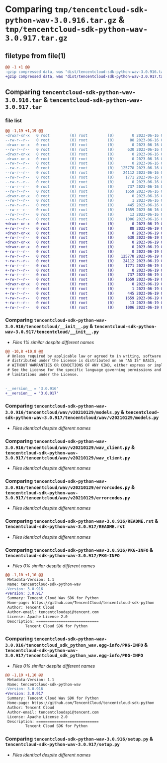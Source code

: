 # Comparing `tmp/tencentcloud-sdk-python-wav-3.0.916.tar.gz` & `tmp/tencentcloud-sdk-python-wav-3.0.917.tar.gz`

## filetype from file(1)

```diff
@@ -1 +1 @@
-gzip compressed data, was "dist/tencentcloud-sdk-python-wav-3.0.916.tar", last modified: Fri Jun 16 00:45:45 2023, max compression
+gzip compressed data, was "dist/tencentcloud-sdk-python-wav-3.0.917.tar", last modified: Mon Jun 19 00:37:53 2023, max compression
```

## Comparing `tencentcloud-sdk-python-wav-3.0.916.tar` & `tencentcloud-sdk-python-wav-3.0.917.tar`

### file list

```diff
@@ -1,19 +1,19 @@
-drwxr-xr-x   0 root         (0) root         (0)        0 2023-06-16 00:45:45.000000 tencentcloud-sdk-python-wav-3.0.916/
--rw-r--r--   0 root         (0) root         (0)       88 2023-06-16 00:45:45.000000 tencentcloud-sdk-python-wav-3.0.916/setup.cfg
-drwxr-xr-x   0 root         (0) root         (0)        0 2023-06-16 00:45:45.000000 tencentcloud-sdk-python-wav-3.0.916/tencentcloud/
--rw-r--r--   0 root         (0) root         (0)      630 2023-06-16 00:45:45.000000 tencentcloud-sdk-python-wav-3.0.916/tencentcloud/__init__.py
-drwxr-xr-x   0 root         (0) root         (0)        0 2023-06-16 00:45:45.000000 tencentcloud-sdk-python-wav-3.0.916/tencentcloud/wav/
-drwxr-xr-x   0 root         (0) root         (0)        0 2023-06-16 00:45:45.000000 tencentcloud-sdk-python-wav-3.0.916/tencentcloud/wav/v20210129/
--rw-r--r--   0 root         (0) root         (0)        0 2023-06-16 00:45:45.000000 tencentcloud-sdk-python-wav-3.0.916/tencentcloud/wav/v20210129/__init__.py
--rw-r--r--   0 root         (0) root         (0)   125778 2023-06-16 00:45:45.000000 tencentcloud-sdk-python-wav-3.0.916/tencentcloud/wav/v20210129/models.py
--rw-r--r--   0 root         (0) root         (0)    24112 2023-06-16 00:45:45.000000 tencentcloud-sdk-python-wav-3.0.916/tencentcloud/wav/v20210129/wav_client.py
--rw-r--r--   0 root         (0) root         (0)     1771 2023-06-16 00:45:45.000000 tencentcloud-sdk-python-wav-3.0.916/tencentcloud/wav/v20210129/errorcodes.py
--rw-r--r--   0 root         (0) root         (0)        0 2023-06-16 00:45:45.000000 tencentcloud-sdk-python-wav-3.0.916/tencentcloud/wav/__init__.py
--rw-r--r--   0 root         (0) root         (0)      737 2023-06-16 00:45:45.000000 tencentcloud-sdk-python-wav-3.0.916/README.rst
--rw-r--r--   0 root         (0) root         (0)     1659 2023-06-16 00:45:45.000000 tencentcloud-sdk-python-wav-3.0.916/PKG-INFO
-drwxr-xr-x   0 root         (0) root         (0)        0 2023-06-16 00:45:45.000000 tencentcloud-sdk-python-wav-3.0.916/tencentcloud_sdk_python_wav.egg-info/
--rw-r--r--   0 root         (0) root         (0)        1 2023-06-16 00:45:45.000000 tencentcloud-sdk-python-wav-3.0.916/tencentcloud_sdk_python_wav.egg-info/dependency_links.txt
--rw-r--r--   0 root         (0) root         (0)      445 2023-06-16 00:45:45.000000 tencentcloud-sdk-python-wav-3.0.916/tencentcloud_sdk_python_wav.egg-info/SOURCES.txt
--rw-r--r--   0 root         (0) root         (0)     1659 2023-06-16 00:45:45.000000 tencentcloud-sdk-python-wav-3.0.916/tencentcloud_sdk_python_wav.egg-info/PKG-INFO
--rw-r--r--   0 root         (0) root         (0)       13 2023-06-16 00:45:45.000000 tencentcloud-sdk-python-wav-3.0.916/tencentcloud_sdk_python_wav.egg-info/top_level.txt
--rw-r--r--   0 root         (0) root         (0)     1006 2023-06-16 00:45:45.000000 tencentcloud-sdk-python-wav-3.0.916/setup.py
+drwxr-xr-x   0 root         (0) root         (0)        0 2023-06-19 00:37:53.000000 tencentcloud-sdk-python-wav-3.0.917/
+-rw-r--r--   0 root         (0) root         (0)       88 2023-06-19 00:37:53.000000 tencentcloud-sdk-python-wav-3.0.917/setup.cfg
+drwxr-xr-x   0 root         (0) root         (0)        0 2023-06-19 00:37:53.000000 tencentcloud-sdk-python-wav-3.0.917/tencentcloud/
+-rw-r--r--   0 root         (0) root         (0)      630 2023-06-19 00:37:53.000000 tencentcloud-sdk-python-wav-3.0.917/tencentcloud/__init__.py
+drwxr-xr-x   0 root         (0) root         (0)        0 2023-06-19 00:37:53.000000 tencentcloud-sdk-python-wav-3.0.917/tencentcloud/wav/
+drwxr-xr-x   0 root         (0) root         (0)        0 2023-06-19 00:37:53.000000 tencentcloud-sdk-python-wav-3.0.917/tencentcloud/wav/v20210129/
+-rw-r--r--   0 root         (0) root         (0)        0 2023-06-19 00:37:53.000000 tencentcloud-sdk-python-wav-3.0.917/tencentcloud/wav/v20210129/__init__.py
+-rw-r--r--   0 root         (0) root         (0)   125778 2023-06-19 00:37:53.000000 tencentcloud-sdk-python-wav-3.0.917/tencentcloud/wav/v20210129/models.py
+-rw-r--r--   0 root         (0) root         (0)    24112 2023-06-19 00:37:53.000000 tencentcloud-sdk-python-wav-3.0.917/tencentcloud/wav/v20210129/wav_client.py
+-rw-r--r--   0 root         (0) root         (0)     1771 2023-06-19 00:37:53.000000 tencentcloud-sdk-python-wav-3.0.917/tencentcloud/wav/v20210129/errorcodes.py
+-rw-r--r--   0 root         (0) root         (0)        0 2023-06-19 00:37:53.000000 tencentcloud-sdk-python-wav-3.0.917/tencentcloud/wav/__init__.py
+-rw-r--r--   0 root         (0) root         (0)      737 2023-06-19 00:37:53.000000 tencentcloud-sdk-python-wav-3.0.917/README.rst
+-rw-r--r--   0 root         (0) root         (0)     1659 2023-06-19 00:37:53.000000 tencentcloud-sdk-python-wav-3.0.917/PKG-INFO
+drwxr-xr-x   0 root         (0) root         (0)        0 2023-06-19 00:37:53.000000 tencentcloud-sdk-python-wav-3.0.917/tencentcloud_sdk_python_wav.egg-info/
+-rw-r--r--   0 root         (0) root         (0)        1 2023-06-19 00:37:53.000000 tencentcloud-sdk-python-wav-3.0.917/tencentcloud_sdk_python_wav.egg-info/dependency_links.txt
+-rw-r--r--   0 root         (0) root         (0)      445 2023-06-19 00:37:53.000000 tencentcloud-sdk-python-wav-3.0.917/tencentcloud_sdk_python_wav.egg-info/SOURCES.txt
+-rw-r--r--   0 root         (0) root         (0)     1659 2023-06-19 00:37:53.000000 tencentcloud-sdk-python-wav-3.0.917/tencentcloud_sdk_python_wav.egg-info/PKG-INFO
+-rw-r--r--   0 root         (0) root         (0)       13 2023-06-19 00:37:53.000000 tencentcloud-sdk-python-wav-3.0.917/tencentcloud_sdk_python_wav.egg-info/top_level.txt
+-rw-r--r--   0 root         (0) root         (0)     1006 2023-06-19 00:37:53.000000 tencentcloud-sdk-python-wav-3.0.917/setup.py
```

### Comparing `tencentcloud-sdk-python-wav-3.0.916/tencentcloud/__init__.py` & `tencentcloud-sdk-python-wav-3.0.917/tencentcloud/__init__.py`

 * *Files 1% similar despite different names*

```diff
@@ -10,8 +10,8 @@
 # Unless required by applicable law or agreed to in writing, software
 # distributed under the License is distributed on an "AS IS" BASIS,
 # WITHOUT WARRANTIES OR CONDITIONS OF ANY KIND, either express or implied.
 # See the License for the specific language governing permissions and
 # limitations under the License.
 
 
-__version__ = '3.0.916'
+__version__ = '3.0.917'
```

### Comparing `tencentcloud-sdk-python-wav-3.0.916/tencentcloud/wav/v20210129/models.py` & `tencentcloud-sdk-python-wav-3.0.917/tencentcloud/wav/v20210129/models.py`

 * *Files identical despite different names*

### Comparing `tencentcloud-sdk-python-wav-3.0.916/tencentcloud/wav/v20210129/wav_client.py` & `tencentcloud-sdk-python-wav-3.0.917/tencentcloud/wav/v20210129/wav_client.py`

 * *Files identical despite different names*

### Comparing `tencentcloud-sdk-python-wav-3.0.916/tencentcloud/wav/v20210129/errorcodes.py` & `tencentcloud-sdk-python-wav-3.0.917/tencentcloud/wav/v20210129/errorcodes.py`

 * *Files identical despite different names*

### Comparing `tencentcloud-sdk-python-wav-3.0.916/README.rst` & `tencentcloud-sdk-python-wav-3.0.917/README.rst`

 * *Files identical despite different names*

### Comparing `tencentcloud-sdk-python-wav-3.0.916/PKG-INFO` & `tencentcloud-sdk-python-wav-3.0.917/PKG-INFO`

 * *Files 0% similar despite different names*

```diff
@@ -1,10 +1,10 @@
 Metadata-Version: 1.1
 Name: tencentcloud-sdk-python-wav
-Version: 3.0.916
+Version: 3.0.917
 Summary: Tencent Cloud Wav SDK for Python
 Home-page: https://github.com/TencentCloud/tencentcloud-sdk-python
 Author: Tencent Cloud
 Author-email: tencentcloudapi@tencent.com
 License: Apache License 2.0
 Description: ============================
         Tencent Cloud SDK for Python
```

### Comparing `tencentcloud-sdk-python-wav-3.0.916/tencentcloud_sdk_python_wav.egg-info/PKG-INFO` & `tencentcloud-sdk-python-wav-3.0.917/tencentcloud_sdk_python_wav.egg-info/PKG-INFO`

 * *Files 0% similar despite different names*

```diff
@@ -1,10 +1,10 @@
 Metadata-Version: 1.1
 Name: tencentcloud-sdk-python-wav
-Version: 3.0.916
+Version: 3.0.917
 Summary: Tencent Cloud Wav SDK for Python
 Home-page: https://github.com/TencentCloud/tencentcloud-sdk-python
 Author: Tencent Cloud
 Author-email: tencentcloudapi@tencent.com
 License: Apache License 2.0
 Description: ============================
         Tencent Cloud SDK for Python
```

### Comparing `tencentcloud-sdk-python-wav-3.0.916/setup.py` & `tencentcloud-sdk-python-wav-3.0.917/setup.py`

 * *Files identical despite different names*


